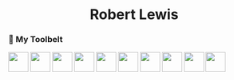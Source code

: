 <h1 align="center"> Robert Lewis </h1>

### :toolbox: My Toolbelt

<div display="flex">

  <img width="40px" height="40px" margin="1000px" src="https://cdn.jsdelivr.net/gh/devicons/devicon/icons/css3/css3-original-wordmark.svg" />
  <img width="40px" height="40px" margin="10px" src="https://cdn.jsdelivr.net/gh/devicons/devicon/icons/html5/html5-original-wordmark.svg" />
  <img width="40px" height="40px" margin="10px" src="https://cdn.jsdelivr.net/gh/devicons/devicon/icons/javascript/javascript-original.svg" />
  <img width="40px" height="40px" margin="10px" src="https://cdn.jsdelivr.net/gh/devicons/devicon/icons/materialui/materialui-original.svg" />
  <img width="40px" height="40px" margin="10px" src="https://cdn.jsdelivr.net/gh/devicons/devicon/icons/nodejs/nodejs-original-wordmark.svg" />
  <img width="40px" height="40px" margin="10px" src="https://cdn.jsdelivr.net/gh/devicons/devicon/icons/npm/npm-original-wordmark.svg" />
  <img width="40px" height="40px" margin="10px" src="https://cdn.jsdelivr.net/gh/devicons/devicon/icons/react/react-original-wordmark.svg" />
  <img width="40px" height="40px" margin="10px" src="https://cdn.jsdelivr.net/gh/devicons/devicon/icons/redux/redux-original.svg" />
  <img width="40px" height="40px" margin="10px" src="https://cdn.jsdelivr.net/gh/devicons/devicon/icons/sqlite/sqlite-original.svg" />
  <img width="40px" height="40px" margin="10px" src="https://cdn.jsdelivr.net/gh/devicons/devicon/icons/vscode/vscode-original.svg" />
</div>

<!--
**Robbysim37/Robbysim37** is a ✨ _special_ ✨ repository because its `README.md` (this file) appears on your GitHub profile.

Here are some ideas to get you started:

- 🔭 I’m currently working on ...
- 🌱 I’m currently learning ...
- 👯 I’m looking to collaborate on ...
- 🤔 I’m looking for help with ...
- 💬 Ask me about ...
- 📫 How to reach me: ...
- 😄 Pronouns: ...
- ⚡ Fun fact: ...
-->
